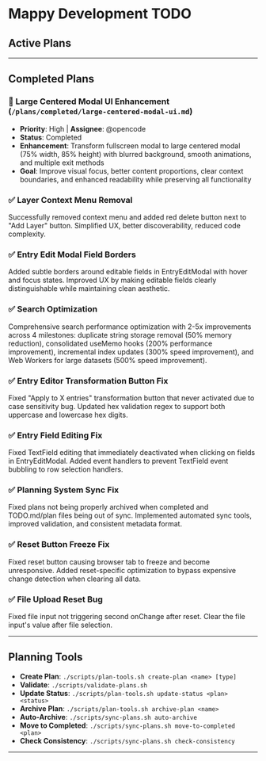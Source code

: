 # Mappy Development TODO

## Active Plans

---

## Completed Plans

### 🎨 Large Centered Modal UI Enhancement (`/plans/completed/large-centered-modal-ui.md`)
- **Priority**: High | **Assignee**: @opencode
- **Status**: Completed
- **Enhancement**: Transform fullscreen modal to large centered modal (75% width, 85% height) with blurred background, smooth animations, and multiple exit methods
- **Goal**: Improve visual focus, better content proportions, clear context boundaries, and enhanced readability while preserving all functionality



### ✅ Layer Context Menu Removal
Successfully removed context menu and added red delete button next to "Add Layer" button. Simplified UX, better discoverability, reduced code complexity.

### ✅ Entry Edit Modal Field Borders
Added subtle borders around editable fields in EntryEditModal with hover and focus states. Improved UX by making editable fields clearly distinguishable while maintaining clean aesthetic.

### ✅ Search Optimization
Comprehensive search performance optimization with 2-5x improvements across 4 milestones: duplicate string storage removal (50% memory reduction), consolidated useMemo hooks (200% performance improvement), incremental index updates (300% speed improvement), and Web Workers for large datasets (500% speed improvement).

### ✅ Entry Editor Transformation Button Fix
Fixed "Apply to X entries" transformation button that never activated due to case sensitivity bug. Updated hex validation regex to support both uppercase and lowercase hex digits.

### ✅ Entry Field Editing Fix
Fixed TextField editing that immediately deactivated when clicking on fields in EntryEditModal. Added event handlers to prevent TextField event bubbling to row selection handlers.

### ✅ Planning System Sync Fix
Fixed plans not being properly archived when completed and TODO.md/plan files being out of sync. Implemented automated sync tools, improved validation, and consistent metadata format.

### ✅ Reset Button Freeze Fix
Fixed reset button causing browser tab to freeze and become unresponsive. Added reset-specific optimization to bypass expensive change detection when clearing all data.

### ✅ File Upload Reset Bug
Fixed file input not triggering second onChange after reset. Clear the file input's value after file selection.

---

## Planning Tools
- **Create Plan**: `./scripts/plan-tools.sh create-plan <name> [type]`
- **Validate**: `./scripts/validate-plans.sh`
- **Update Status**: `./scripts/plan-tools.sh update-status <plan> <status>`
- **Archive Plan**: `./scripts/plan-tools.sh archive-plan <name>`
- **Auto-Archive**: `./scripts/sync-plans.sh auto-archive`
- **Move to Completed**: `./scripts/sync-plans.sh move-to-completed <plan>`
- **Check Consistency**: `./scripts/sync-plans.sh check-consistency`

---

